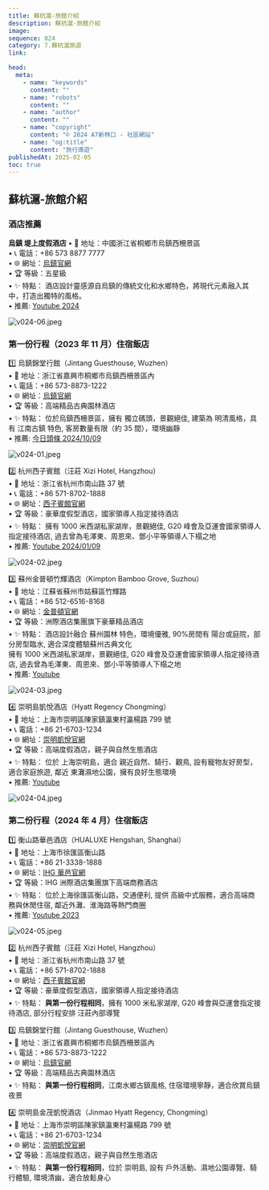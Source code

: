 ```yaml
---
title: 蘇杭滬-旅館介紹
description: 蘇杭滬-旅館介紹
image:
sequence: 024
category: 7.蘇杭滬旅遊
link:

head:
  meta:
    - name: "keywords"
      content: ""
    - name: "robots"
      content: ""
    - name: "author"
      content: ""
    - name: "copyright"
      content: "© 2024 A7新林口 - 社區網站"
    - name: "og:title"
      content: "旅行導遊"
publishedAt: 2025-02-05
toc: true
---
```


## 蘇杭滬-旅館介紹

### 酒店推薦

**烏鎮 堤上度假酒店**
• 📍 地址：中國浙江省桐鄉市烏鎮西柵景區  
• 📞 電話：+86 573 8877 7777  
• 🌐 網址：<a href="http://www.dishangresortwuzhen.cn//">烏鎮官網</a>  
• 🏆 等級：五星級  
• ✨ 特點：
酒店設計靈感源自烏鎮的傳統文化和水鄉特色，將現代元素融入其中，打造出獨特的風格。  
• 推薦: <a href="https://www.youtube.com/watch?v=6UBXy3nfdWo">Youtube 2024</a>

![v024-06.jpeg](/images/travel/v024-06.jpeg)

### 第一份行程（2023 年 11 月）住宿飯店

1️⃣ 烏鎮錦堂行館（Jintang Guesthouse, Wuzhen）  
• 📍 地址：浙江省嘉興市桐鄉市烏鎮西柵景區內  
• 📞 電話：+86 573-8873-1222  
• 🌐 網址：<a href="http://www.wuzhen.com.cn/">烏鎮官網</a>  
• 🏆 等級：高端精品古典園林酒店  
• ✨ 特點：
位於烏鎮西柵景區，擁有 獨立碼頭，景觀絕佳, 建築為 明清風格，具有 江南古鎮 特色, 客房數量有限（約 35 間），環境幽靜  
• 推薦: <a href="https://www.toutiao.com/video/7165375769420549413/?app=news_article&timestamp=1738896379&source=input&utm_medium=wap_search&utm_source=&utm_content=%E7%83%8F%E9%8E%AE%E9%8C%A6%E5%A0%82%E8%A1%8C%E9%A4%A8&group_source=19&page_type=xiaoshipin&start_play_from_cache_progress=1&source=m_redirect">今日頭條 2024/10/09</a>

![v024-01.jpeg](/images/travel/v024-01.jpeg)

2️⃣ 杭州西子賓館（汪莊 Xizi Hotel, Hangzhou）  
• 📍 地址：浙江省杭州市南山路 37 號  
• 📞 電話：+86 571-8702-1888  
• 🌐 網址：<a href="http://www.xizihotel.com/#page1/null">西子賓館官網</a>  
• 🏆 等級：豪華度假型酒店，國家領導人指定接待酒店  
• ✨ 特點：
擁有 1000 米西湖私家湖岸，景觀絕佳, G20 峰會及亞運會國家領導人指定接待酒店, 過去曾為毛澤東、周恩來、鄧小平等領導人下榻之地  
• 推薦: <a href="https://www.youtube.com/watch?v=FspO966MmHE">Youtube 2024/01/09</a>

![v024-02.jpeg](/images/travel/v024-02.jpeg)

3️⃣ 蘇州金普頓竹輝酒店（Kimpton Bamboo Grove, Suzhou）  
• 📍 地址：江蘇省蘇州市姑蘇區竹輝路  
• 📞 電話：+86 512-6516-8168  
• 🌐 網址：<a href="https://www.ihg.com/kimptonhotels/hotels/cn/zh/reservation">金普頓官網</a>  
• 🏆 等級：洲際酒店集團旗下豪華精品酒店  
• ✨ 特點：
酒店設計融合 蘇州園林 特色，環境優雅, 90%房間有 陽台或庭院，部分房型臨水, 適合深度體驗蘇州古典文化  
擁有 1000 米西湖私家湖岸，景觀絕佳, G20 峰會及亞運會國家領導人指定接待酒店, 過去曾為毛澤東、周恩來、鄧小平等領導人下榻之地  
• 推薦: <a href="https://www.youtube.com/watch?v=FspO966MmHEhttps://www.youtube.com/watch?v=bxzMnkzZI_Y">Youtube</a>

![v024-03.jpeg](/images/travel/v024-03.jpeg)

4️⃣ 崇明島凱悅酒店（Hyatt Regency Chongming）  
• 📍 地址：上海市崇明區陳家鎮瀛東村瀛楊路 799 號  
• 📞 電話：+86 21-6703-1234  
• 🌐 網址：<a href="https://www.hyatt.com/hyatt-regency/zh-HK/shacr-hyatt-regency-chongming">崇明凱悅官網</a>  
• 🏆 等級：高端度假酒店，親子與自然生態酒店  
• ✨ 特點：
位於 上海崇明島，適合 親近自然、騎行、觀鳥, 設有寵物友好房型，適合家庭旅遊, 鄰近 東灘濕地公園，擁有良好生態環境  
• 推薦: <a href="https://www.youtube.com/watch?v=2PDrGWDnoi0">Youtube</a>

![v024-04.jpeg](/images/travel/v024-04.jpeg)

### 第二份行程（2024 年 4 月）住宿飯店

1️⃣ 衡山路華邑酒店（HUALUXE Hengshan, Shanghai）  
• 📍 地址：上海市徐匯區衡山路  
• 📞 電話：+86 21-3338-1888  
• 🌐 網址：<a href="https://www.ihg.com/hualuxe/hotels/cn/zh/shanghai/shahg/hoteldetail">IHG 華邑官網</a>  
• 🏆 等級：IHG 洲際酒店集團旗下高端商務酒店  
• ✨ 特點：
位於上海徐匯區衡山路，交通便利, 提供 高級中式服務，適合高端商務與休閒住宿, 鄰近外灘、淮海路等熱門商圈  
• 推薦: <a href="https://www.youtube.com/watch?v=nbIC6wO7-dM">Youtube 2023</a>

![v024-05.jpeg](/images/travel/v024-05.jpeg)

2️⃣ 杭州西子賓館（汪莊 Xizi Hotel, Hangzhou）  
• 📍 地址：浙江省杭州市南山路 37 號  
• 📞 電話：+86 571-8702-1888  
• 🌐 網址：<a href="http://www.xizihotel.com/#page1/null">西子賓館官網</a>  
• 🏆 等級：豪華度假型酒店，國家領導人指定接待酒店  
• ✨ 特點：
**與第一份行程相同**，擁有 1000 米私家湖岸, G20 峰會與亞運會指定接待酒店, 部分行程安排 汪莊內部導覽

3️⃣ 烏鎮錦堂行館（Jintang Guesthouse, Wuzhen）  
• 📍 地址：浙江省嘉興市桐鄉市烏鎮西柵景區內  
• 📞 電話：+86 573-8873-1222  
• 🌐 網址：<a href="http://www.wuzhen.com.cn/">烏鎮官網</a>  
• 🏆 等級：高端精品古典園林酒店  
• ✨ 特點：
**與第一份行程相同**，江南水鄉古鎮風格, 住宿環境寧靜，適合欣賞烏鎮夜景

4️⃣ 崇明島金茂凱悅酒店（Jinmao Hyatt Regency, Chongming）  
• 📍 地址：上海市崇明區陳家鎮瀛東村瀛楊路 799 號  
• 📞 電話：+86 21-6703-1234  
• 🌐 網址：<a href="https://www.hyatt.com/hyatt-regency/zh-HK/shacr-hyatt-regency-chongming">崇明凱悅官網</a>  
• 🏆 等級：高端度假酒店，親子與自然生態酒店  
 • ✨ 特點：
**與第一份行程相同**，位於 崇明島, 設有 戶外活動、濕地公園導覽、騎行體驗, 環境清幽，適合放鬆身心
